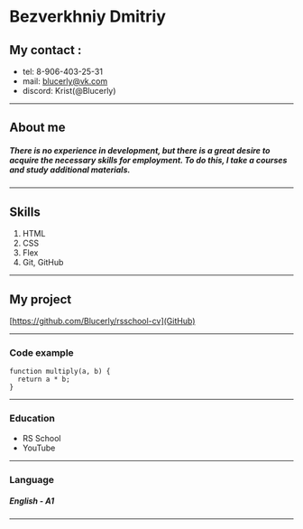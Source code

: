 # Bezverkhniy Dmitriy
## My contact :
* tel: 8-906-403-25-31
* mail: blucerly@vk.com
* discord: Krist(@Blucerly)
***
## About me
##### There is no experience in development, but there is a great desire to acquire the necessary skills for employment. To do this, I take a courses and study additional materials.
***
## Skills
1. HTML
2. CSS
3. Flex
4. Git, GitHub
***
## My project
[https://github.com/Blucerly/rsschool-cv](GitHub)
***
### Code example
```
function multiply(a, b) {
  return a * b;
}
```
***
### Education
* RS School
* YouTube
***
### Language
##### English - A1
***

